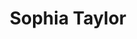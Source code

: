 ---
layout: employee
skillsid: 13
title: 'Sophia Taylor'
permalink: /employees/:title 
location: 'Los Angeles'
position: 'Data Analytics Consultant'
availability: 90
internal: false
categories: 
- employees
phoneNumber: 555-555-5555
email: email@gmail.com
manage: false
---